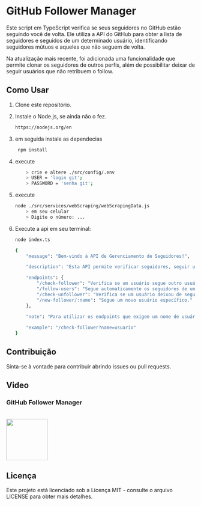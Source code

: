 # GitHub Follower Manager

Este script em TypeScript verifica se seus seguidores no GitHub estão seguindo você de volta. Ele utiliza a API do GitHub para obter a lista de seguidores e seguidos de um determinado usuário, identificando seguidores mútuos e aqueles que não seguem de volta.

Na atualização mais recente, foi adicionada uma funcionalidade que permite clonar os seguidores de outros perfis, além de possibilitar deixar de seguir usuários que não retribuem o follow.

## Como Usar
1. Clone este repositório.
2. Instale o Node.js, se ainda não o fez.
    ```bash
    https://nodejs.org/en

3. em seguida instale as dependecias
   ```bash
    npm install
4. execute
    ```bash
        > crie e altere ./src/config/.env
        > USER = 'login git';
        > PASSWORD = 'senha git';
5. execute
    ```bash
    node ./src/services/webScraping/webScrapingData.js
        > em seu celular 
        > Digite o número: ...

6. Execute a api em seu terminal:

    ```bash
    node index.ts

    {
        "message": "Bem-vindo à API de Gerenciamento de Seguidores!",

        "description": "Esta API permite verificar seguidores, seguir usuários automaticamente e monitorar alterações na lista de seguidores.",

        "endpoints": {
            "/check-follower": "Verifica se um usuário segue outro usuário.",
            "/follow-users": "Segue automaticamente os seguidores de um usuário.",
            "/check-unfollower": "Verifica se um usuário deixou de seguir outro.",
            "/new-follower/:name": "Segue um novo usuário específico."
        },

        "note": "Para utilizar os endpoints que exigem um nome de usuário, passe o parâmetro 'name' na query string ou na URL.",
        
        "example": "/check-follower?name=usuario"
    }


## Contribuição

Sinta-se à vontade para contribuir abrindo issues ou pull requests.

## Video
### GitHub Follower Manager
<br>
<div style="display: inline_block">
<a href="https://www.youtube.com/@Ton-Chyod-s">
<img height=110 src="https://images.tcdn.com.br/img/img_prod/1076751/teste_2_591_1_db9b616c9397e918b1d43802d3dea23b.jpg"/>
</a>
</div>

## Licença
Este projeto está licenciado sob a Licença MIT - consulte o arquivo LICENSE para obter mais detalhes.

